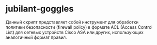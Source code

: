 # jubilant-goggles
Данный скрипт представляет собой инструмент для обработки политики безопасности (firewall policy) в формате ACL (Access Control List) для сетевых устройств Cisco ASA или других, использующих аналогичный формат правил. 
